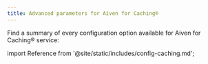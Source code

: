 ```yaml
---
title: Advanced parameters for Aiven for Caching®
---
```


Find a summary of every configuration option available for
Aiven for Caching® service:

import Reference from '@site/static/includes/config-caching.md';

<Reference />
